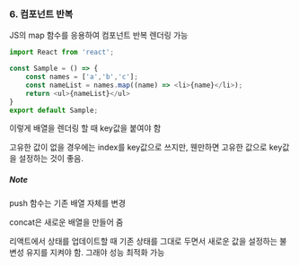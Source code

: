 ### 6. 컴포넌트 반복

JS의 map 함수를 응용하여 컴포넌트 반복 렌더링 가능

```javascript
import React from 'react';

const Sample = () => {
    const names = ['a','b','c'];
    const nameList = names.map((name) => <li>{name}</li>);
    return <ul>{nameList}</ul>
}
export default Sample;
```

이렇게 배열을 렌더링 할 때 key값을 붙여야 함

고유한 값이 없을 경우에는 index를 key값으로 쓰지만, 웬만하면 고유한 값으로 key값을 설정하는 것이 좋음.



##### Note

push 함수는 기존 배열 자체를 변경

concat은 새로운 배열을 만들어 줌



리액트에서 상태를 업데이트할 때 기존 상태를 그대로 두면서 새로운 값을 설정하는 불변성 유지를 지켜야 함. 그래야 성능 최적화 가능